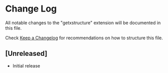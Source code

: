 # Change Log

All notable changes to the "getxstructure" extension will be documented in this file.

Check [Keep a Changelog](http://keepachangelog.com/) for recommendations on how to structure this file.

## [Unreleased]

- Initial release
